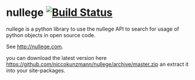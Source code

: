 nullege [![Build Status](https://travis-ci.org/niccokunzmann/nullege.png?branch=master)](https://travis-ci.org/niccokunzmann/nullege)
=======

nullege is a python library to use the nullege API to search for usage of python objects in open source code.

See http://nullege.com.

you can download the latest version here https://github.com/niccokunzmann/nullege/archive/master.zip
an extract it into your site-packages.

